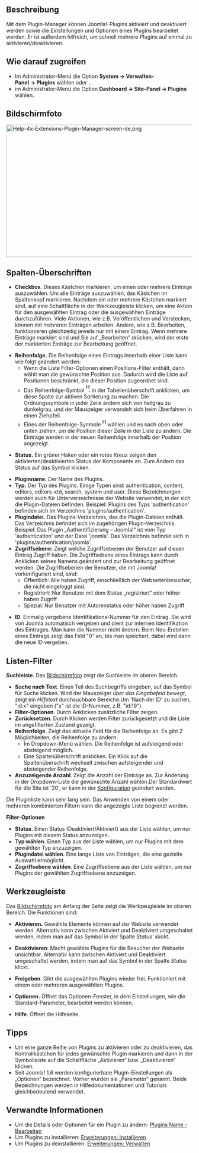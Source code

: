 <!-- Filename: Help4.x:Plugins / Display title: Plugins -->

## Beschreibung

Mit dem Plugin-Manager können Joomla!-Plugins aktiviert und deaktiviert
werden sowie die Einstellungen und Optionen eines Plugins bearbeitet
werden. Er ist außerdem hilfreich, um schnell mehrere Plugins auf einmal
zu aktivieren/deaktivieren.

## Wie darauf zugreifen

- Im Administrator-Menü die Option
  **System **→** Verwalten-Panel **→** Plugins** wählen oder ...
- im Administrator-Menü die Option
  **Dashboard **→** Site-Panel **→** Plugins** wählen.

## Bildschirmfoto

<img
src="https://docs.joomla.org/images/thumb/9/9d/Help-4x-Extensions-Plugin-Manager-screen-de.png/800px-Help-4x-Extensions-Plugin-Manager-screen-de.png"
decoding="async"
srcset="https://docs.joomla.org/images/9/9d/Help-4x-Extensions-Plugin-Manager-screen-de.png 1.5x"
data-file-width="1200" data-file-height="534" width="800" height="356"
alt="Help-4x-Extensions-Plugin-Manager-screen-de.png" />

## Spalten-Überschriften

- **Checkbox**. Dieses Kästchen markieren, um einen oder mehrere
  Einträge auszuwählen. Um alle Einträge auszuwählen, das Kästchen im
  Spaltenkopf markieren. Nachdem ein oder mehrere Kästchen markiert
  sind, auf eine Schaltfläche in der Werkzeugleiste klicken, um eine
  Aktion für den ausgewählten Eintrag oder die ausgewählten Einträge
  durchzuführen. Viele Aktionen, wie z.B. Veröffentlichen und
  Verstecken, können mit mehreren Einträgen arbeiten. Andere, wie z.B.
  Bearbeiten, funktionieren gleichzeitig jeweils nur mit einem Eintrag.
  Wenn mehrere Einträge markiert sind und Sie auf „Bearbeiten“ drücken,
  wird der erste der markierten Einträge zur Bearbeitung geöffnet.

<!-- -->

- **Reihenfolge.** Die Reihenfolge eines Eintrags innerhalb einer Liste
  kann wie folgt geändert werden:
  - Wenn die Liste Filter-Optionen einen Positions-Filter enthält, dann
    wählt man die gewünschte Position aus. Dadurch wird die Liste auf
    Positionen beschränkt, die dieser Position zugeordnet sind.
  - Das Reihenfolge-Symbol <img
    src="https://docs.joomla.org/images/e/ee/Help30-Ordering-colheader-icon.png"
    decoding="async" data-file-width="12" data-file-height="23" width="12"
    height="23" alt="Help30-Ordering-colheader-icon.png" /> in der
    Tabellenüberschrift anklicken, um diese Spalte zur aktiven
    Sortierung zu machen. Die Ordnungssymbole in jeder Zeile ändern sich
    von hellgrau zu dunkelgrau, und der Mauszeiger verwandelt sich beim
    Überfahren in einen Ziehpfeil.
  - Eines der Reihenfolge-Symbole <img
    src="https://docs.joomla.org/images/8/87/Help30-Ordering-colheader-grab-bar-icon.png"
    decoding="async" data-file-width="10" data-file-height="21" width="10"
    height="21" alt="Help30-Ordering-colheader-grab-bar-icon.png" />
    wählen und es nach oben oder unten ziehen, um die Position dieser
    Zeile in der Liste zu ändern. Die Einträge werden in der neuen
    Reihenfolge innerhalb der Position angezeigt.

<!-- -->

- **Status.** Ein grüner Haken oder ein rotes Kreuz zeigen den
  aktivierten/deaktivierten Status der Komponente an. Zum Ändern des
  Status auf das Symbol klicken.

<!-- -->

- **Pluginname:** Der Name des Plugins.
- **Typ.** Der Typ des Plugins. Einige Typen sind: authentication,
  content, editors, editors-xtd, search, system und user. Diese
  Bezeichnungen werden auch für Unterverzeichnisse der Website
  verwendet, in der sich die Plugin-Dateien befinden. Beispiel: Plugins
  des Typs 'authentication' befinden sich im Verzeichnis
  'plugins/authentication'.
- **Plugindatei.** Das Plugins-Verzeichnis, das die Plugin-Dateien
  enthält. Das Verzeichnis befindet sich im zugehörigen
  Plugin-Verzeichnis. Beispiel: Das Plugin „Authentifizierung – Joomla!“
  ist vom Typ 'authentication' und der Datei 'joomla'. Das Verzeichnis
  befindet sich in 'plugins/authentication/joomla'.
- **Zugriffsebene:** Zeigt welche Zugriffsebenen der Benutzer auf diesen
  Eintrag Zugriff haben. Die Zugriffsebene eines Eintrags kann durch
  Anklicken seines Namens geändert und zur Bearbeitung geöffnet werden.
  Die Zugriffsebenen der Benutzer, die mit Joomla! vorkonfiguriert sind,
  sind:
  - Öffentlich: Alle haben Zugriff, einschließlich der
    Webseitenbesucher, die nicht eingeloggt sind.
  - Registriert: Nur Benutzer mit dem Status „registriert“ oder höher
    haben Zugriff
  - Spezial: Nur Benutzer mit Autorenstatus oder höher haben Zugriff

<!-- -->

- **ID**. Einmalig vergebene Identifikations-Nummer für den Eintrag. Sie
  wird von Joomla automatisch vergeben und dient zur internen
  Identifikation des Eintrages. Man kann die Nummer nicht ändern. Beim
  Neu-Erstellen eines Eintrags zeigt das Feld "0" an, bis man speichert,
  dabei wird dann die neue ID vergeben.

## Listen-Filter

**Suchleiste**. Das [Bildschirmfoto](#screenshot) zeigt die Suchleiste
im oberen Bereich.

- **Suche nach Text**. Einen Teil des Suchbegriffs eingeben, auf das
  Symbol für Suche klicken. Wird der Mauszeiger *über das Eingabefeld
  bewegt*, zeigt ein *Hilfetext* durchsuchbare Bereiche.Um 'Nach der ID'
  zu suchen, "id:x" eingeben ("x" ist die ID-Nummer, z.B. "id:19").
- **Filter-Optionen**. Durch Anklicken zusätzliche Filter zeigen.
- **Zurücksetzen**. Durch Klicken werden Filter zurückgesetzt und die
  Liste im ungefilterten Zustand gezeigt.
- **Reihenfolge**. Zeigt das aktuelle Feld für die Reihenfolge an. Es
  gibt 2 Möglichkeiten, die Reihenfolge zu ändern:
  - Im Dropdown-Menü wählen. Die Reihenfolge ist aufsteigend oder
    absteigend möglich.
  - Eine Spaltenüberschrift anklicken. Ein Klick auf die
    Spaltenüberschrift wechselt zwischen aufsteigender und absteigender
    Reihenfolge.
- **Anzuzeigende Anzahl**. Zeigt die Anzahl der Einträge an. Zur
  Änderung in der Dropdown-Liste die gewünschte Anzahl wählen.Der
  Standardwert für die Site ist '20', er kann in der
  [Konfiguration](https://docs.joomla.org/Help4.x:Site_Global_Configuration/de#defaultlistlimit "Special:MyLanguage/Help4.x:Site Global Configuration/de")
  geändert werden.

Die Pluginliste kann sehr lang sein. Das Anwenden von einem oder
mehreren kombinierten Filtern kann die angezeigte Liste begrenzt werden.

**Filter-Optionen**

- **Status**. Einen Status (Deaktiviert/Aktiviert) aus der Liste wählen,
  um nur Plugins mit diesem Status anzuzeigen.
- **Typ wählen**. Einen Typ aus der Liste wählen, um nur Plugins mit dem
  gewählten Typ anzuzeigen.
- **Plugindatei wählen**. Eine lange Liste von Einträgen, die eine
  gezielte Auswahl ermöglicht.
- **Zugriffsebene wählen**. Eine Zugriffsebene aus der Liste wählen, um
  nur Plugins der gewählten Zugriffsebene anzuzeigen.

## Werkzeugleiste

Das [Bildschirmfoto](#Bildschirmfoto) am Anfang der Seite zeigt die
Werkzeugleiste im oberen Bereich. Die Funktionen sind:

- **Aktivieren.** Gewählte Elemente können auf der Website verwendet
  werden. Alternativ kann zwischen Aktiviert und Deaktiviert
  umgeschaltet werden, indem man auf das Symbol in der Spalte *Status'
  klickt.*

<!-- -->

- **Deaktivieren**: Macht gewählte Plugins für die Besucher der Webseite
  unsichtbar. Alternativ kann zwischen Aktiviert und Deaktiviert
  umgeschaltet werden, indem man auf das Symbol in der Spalte *Status*
  klickt.

<!-- -->

- **Freigeben**. Gibt die ausgewählten Plugins wieder frei. Funktioniert
  mit einem oder mehreren ausgewählten Plugins.

<!-- -->

- **Optionen.** Öffnet das Optionen-Fenster, in dem Einstellungen, wie
  die Standard-Parameter, bearbeitet werden können.

<!-- -->

- **Hilfe**. Öffnet die Hilfeseite.

## Tipps

- Um eine ganze Reihe von Plugins zu aktivieren oder zu deaktivieren,
  das Kontrollkästchen für jedes gewünschte Plugin markieren und dann in
  der Symbolleiste auf die Schaltfläche „Aktivieren“ bzw. „Deaktivieren“
  klicken.
- Seit Joomla! 1.6 werden konfigurierbare Plugin-Einstellungen als
  „Optionen“ bezeichnet. Vorher wurden sie „Parameter“ genannt. Beide
  Bezeichnungen werden in Hilfedokumentationen und Tutorials
  gleichbedeutend verwendet.

## Verwandte Informationen

- Um die Details oder Optionen für ein Plugin zu ändern: [Plugins Name -
  Bearbeiten](https://docs.joomla.org/Help4.x:Plugins:_Name_of_Plugin/de "Help4.x:Plugins: Name of Plugin/de")
- Um Plugins zu installieren: [Erweiterungen:
  Installieren](https://docs.joomla.org/Help4.x:Extensions:_Install/de "Help4.x:Extensions: Install/de")
- Um Plugins zu deinstallieren: [Erweiterungen:
  Verwalten](https://docs.joomla.org/Help4.x:Extensions:_Manage/de "Help4.x:Extensions: Manage/de")
